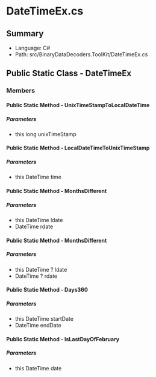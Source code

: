 ﻿# DateTimeEx.cs

## Summary

* Language: C#
* Path: src/BinaryDataDecoders.ToolKit/DateTimeEx.cs

## Public Static Class - DateTimeEx

### Members

#### Public Static Method - UnixTimeStampToLocalDateTime

#####  Parameters

 - this long unixTimeStamp 

#### Public Static Method - LocalDateTimeToUnixTimeStamp

#####  Parameters

 - this DateTime time 

#### Public Static Method - MonthsDifferent

#####  Parameters

 - this DateTime ldate 
 - DateTime rdate 

#### Public Static Method - MonthsDifferent

#####  Parameters

 - this DateTime ? ldate 
 - DateTime ? rdate 

#### Public Static Method - Days360

#####  Parameters

 - this DateTime startDate 
 - DateTime endDate 

#### Public Static Method - IsLastDayOfFebruary

#####  Parameters

 - this DateTime date 

